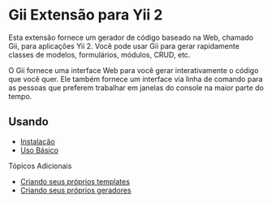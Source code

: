 Gii Extensão para Yii 2
========================

Esta extensão fornece um gerador de código baseado na Web, chamado Gii, para aplicações Yii 2.
Você pode usar Gii para gerar rapidamente classes de modelos, formulários, módulos, CRUD, etc.

O Gii fornece uma interface Web para você gerar interativamente o código que você quer. Ele também fornece um
interface via linha de comando para as pessoas que preferem trabalhar em janelas do console na maior parte do tempo.

Usando
---------------

* [Instalação](installation.md)
* [Uso Básico](basic-usage.md)

Tópicos Adicionais
* [Criando seus próprios templates](topics-creating-your-own-templates.md)
* [Criando seus próprios geradores](topics-creating-your-own-generators.md)
